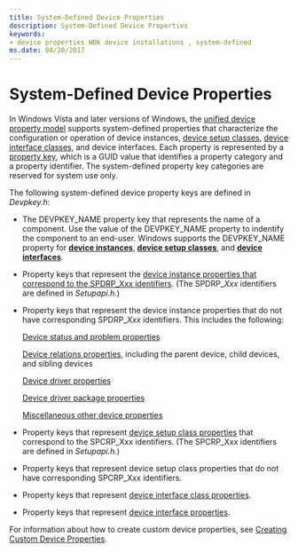 ```yaml
---
title: System-Defined Device Properties
description: System-Defined Device Properties
keywords:
- device properties WDK device installations , system-defined
ms.date: 04/20/2017
---
```


# System-Defined Device Properties


In Windows Vista and later versions of Windows, the [unified device property model](unified-device-property-model--windows-vista-and-later-.md) supports system-defined properties that characterize the configuration or operation of device instances, [device setup classes](./overview-of-device-setup-classes.md), [device interface classes](./overview-of-device-interface-classes.md), and device interfaces. Each property is represented by a [property key](property-keys.md), which is a GUID value that identifies a property category and a property identifier. The system-defined property key categories are reserved for system use only.

The following system-defined device property keys are defined in *Devpkey.h*:

-   The DEVPKEY_NAME property key that represents the name of a component. Use the value of the DEVPKEY_NAME property to indentify the component to an end-user. Windows supports the DEVPKEY_NAME property for [**device instances**](./devpkey-name--device-instance-.md), [**device setup classes**](./devpkey-name--device-setup-class-.md), and [**device interfaces**](./devpkey-name--device-interface-.md).

-   Property keys that represent the [device instance properties that correspond to the SPDRP_Xxx identifiers](/previous-versions/ff541334(v=vs.85)). (The SPDRP_*Xxx* identifiers are defined in *Setupapi.h*.)

-   Property keys that represent the device instance properties that do not have corresponding SPDRP_*Xxx* identifiers. This includes the following:

    [Device status and problem properties](./retrieving-the-status-and-problem-code-for-a-device-instance.md)

    [Device relations properties](/previous-versions/ff541498(v=vs.85)), including the parent device, child devices, and sibling devices

    [Device driver properties](/previous-versions/ff541205(v=vs.85))

    [Device driver package properties](/previous-versions/ff541200(v=vs.85))

    [Miscellaneous other device properties](/previous-versions/ff549289(v=vs.85))

-   Property keys that represent [device setup class properties](/previous-versions/ff542239(v=vs.85)) that correspond to the SPCRP_Xxx identifiers. (The SPCRP_Xxx identifiers are defined in *Setupapi.h*.)

-   Property keys that represent device setup class properties that do not have corresponding SPCRP_Xxx identifiers.

-   Property keys that represent [device interface class properties](/previous-versions/ff541406(v=vs.85)).

-   Property keys that represent [device interface properties](/previous-versions/ff541409(v=vs.85)).

For information about how to create custom device properties, see [Creating Custom Device Properties](creating-custom-device-properties.md).

 

